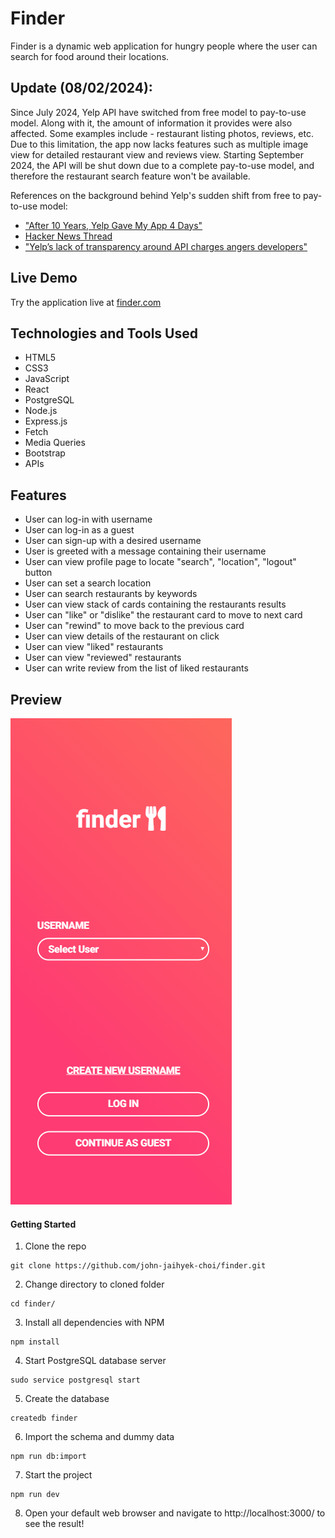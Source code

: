 # Finder

Finder is a dynamic web application for hungry people where the user can search for food around their locations.

## Update (08/02/2024):

Since July 2024, Yelp API have switched from free model to pay-to-use model. Along with it, the amount of information it provides were also affected. Some examples include - restaurant listing photos, reviews, etc. Due to this limitation, the app now lacks features such as multiple image view for detailed restaurant view and reviews view. Starting September 2024, the API will be shut down due to a complete pay-to-use model, and therefore the restaurant search feature won't be available.

References on the background behind Yelp's sudden shift from free to pay-to-use model:

- ["After 10 Years, Yelp Gave My App 4 Days"](https://www.observationalhazard.com/2024/07/after-10-years-yelp-gave-my-app-4-days_29.html)
- [Hacker News Thread](https://news.ycombinator.com/item?id=41104597)
- ["Yelp’s lack of transparency around API charges angers developers"](https://techcrunch.com/2024/08/02/yelps-lack-of-transparency-around-api-charges-angers-developers/)

## Live Demo

Try the application live at [finder.com](https://finder.johnjhc.com/)

## Technologies and Tools Used

- HTML5
- CSS3
- JavaScript
- React
- PostgreSQL
- Node.js
- Express.js
- Fetch
- Media Queries
- Bootstrap
- APIs

## Features

- User can log-in with username
- User can log-in as a guest
- User can sign-up with a desired username
- User is greeted with a message containing their username
- User can view profile page to locate "search", "location", "logout" button
- User can set a search location
- User can search restaurants by keywords
- User can view stack of cards containing the restaurants results
- User can "like" or "dislike" the restaurant card to move to next card
- User can "rewind" to move back to the previous card
- User can view details of the restaurant on click
- User can view "liked" restaurants
- User can view "reviewed" restaurants
- User can write review from the list of liked restaurants

## Preview

![](server/public/images/finder.gif)

#### Getting Started

1. Clone the repo

```shell
git clone https://github.com/john-jaihyek-choi/finder.git
```

2. Change directory to cloned folder

```shell
cd finder/
```

3. Install all dependencies with NPM

```shell
npm install
```

4. Start PostgreSQL database server

```shell
sudo service postgresql start
```

5. Create the database

```shell
createdb finder
```

6. Import the schema and dummy data

```shell
npm run db:import
```

7. Start the project

```shell
npm run dev
```

8. Open your default web browser and navigate to http://localhost:3000/ to see the result!
